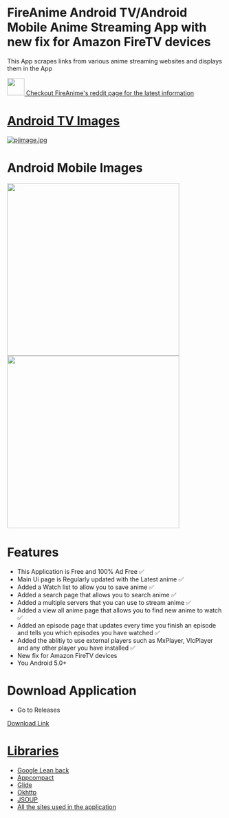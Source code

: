 # FireAnime Android TV/Android Mobile Anime Streaming App with new fix for Amazon FireTV devices
This App scrapes links from various anime streaming websites and displays them in the App

<a href="https://www.reddit.com/r/FireAnime/"><img src = "https://s.pngkit.com/png/small/0-7757_reddit-logo-reddit-icon-png.png" width="40"/><h9> Checkout FireAnime's reddit page for the latest information </h9>

# Android TV Images
[![pjimage.jpg](https://i.postimg.cc/XY2V3g9S/pjimage.jpg)](https://postimg.cc/5XCcSLPn)

# Android Mobile Images
<p float="right">
  <img src="https://i.postimg.cc/mkvz6wCL/pjimage-42.jpg" width="400" /><img src="https://i.postimg.cc/VvpnP1Qc/pjimage-41.jpg" width="400" />

</p>

# Features
* This Application is Free and 100% Ad Free ✅
* Main Ui page is Regularly updated with the Latest anime ✅
* Added a Watch list to allow you to save anime ✅
* Added a search page that allows you to search anime ✅
* Added a multiple servers that you can use to stream anime ✅
* Added a view all anime page that allows you to find new anime to watch ✅
* Added an episode page that updates every time you finish an episode and tells you which episodes you have watched ✅
* Added the ablitiy to use external players such as MxPlayer, VlcPlayer and any other player you have installed ✅
* New fix for Amazon FireTV devices
* You Android 5.0+

# Download Application
* Go to Releases

<a href= "https://github.com/XenTeckzX/FireAnime/raw/master/FireAnime3.2.3.1_Universal.apk">Download Link <br/>

# Libraries
* Google Lean back
* Appcompact
* Glide
* Okhttp
* JSOUP
* All the sites used in the application
